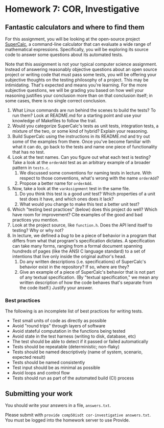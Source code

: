 ---
---
# Homework 7: COR, Investigative

## Fantastic calculators and where to find them

For this assignment, you will be looking at the open-source project
[SuperCalc](https://github.com/C0deH4cker/SuperCalc/), a command-line
calculator that can evaluate a wide range of mathematical expressions.
Specifically, you will be exploring its source code to answer some questions
about its automated tests.

Note that this assignment is not your typical computer science assignment.
Instead of answering reasonably objective questions about an open source
project or writing code that must pass some tests, you will be offering your
subjective thoughts on the testing philosophy of a project. This may be
intimidating. That's expected and means you're learning. For the more
subjective questions, we will be grading you based on how well your reasoning
justifies your conclusion more than on that conclusion itself; in some cases,
there is no single correct conclusion.

1. What Linux commands are run behind the scenes to build the tests? To run
   them? Look at README.md for a starting point and use your knowledge of
   Makefiles to follow the trail.
2. Would you categorize SuperCalc's tests as unit tests, integration tests, a
   mixture of the two, or some kind of hybrid? Explain your reasoning.
3. Build SuperCalc using the instructions in its README.md and try out some of
   the examples from there. Once you've become familiar with what it can do, go
   back to the tests and name one piece of functionality that has no test.
4. Look at the test names. Can you figure out what each test is testing? Take a
   look at the `orderAdd` test as an arbitrary example of a broader pattern in
   `tests.c`.
   1. We discussed some conventions for naming tests in lecture. With respect
      to those conventions, what's wrong with the name `orderAdd`?
   2. Propose a better name for `orderAdd`.
5. Now, take a look at the `varAssignment` test in the same file.
   1. Do you think this test is a good *unit* test? Which properties of a unit
      test does it have, and which ones does it lack?
   2. What would you change to make this test a better unit test?
6. Which "testing best practices" (below) does this project do well? Which have
   room for improvement? Cite examples of the good and bad practices you
   mention.
7. Look at the project source, like `function.h`. Does the API lend itself to
   testing? Why or why not?
8. In lecture, we defined a *bug* to be a piece of behavior in a program that
   differs from what that program's specification dictates. A specification can
   take many forms, ranging from a formal document spanning hundreds of pages
   (like the ANSI C language standard) to a set of intentions that live only
   inside the original author's head.
   1. Do any written descriptions (i.e. specifications) of SuperCalc's behavior
      exist in the repository? If so, where are they?
   2. Give an example of a piece of SuperCalc's behavior that is not part of
      any textual specification. (By "textual specification," we mean any
      written description of how the code behaves that's separate from the code
      itself.) Justify your answer.

### Best practices

The following is an incomplete list of best practices for writing tests.

* Test small units of code as directly as possible
* Avoid "round trips" through layers of software
* Avoid stateful computation in the functions being tested
* Avoid state in the test harness (writing to disk, database, etc)
* The test should be able to detect if it passed or failed automatically
* Tests should be repeatable (deterministic; non-flaky)
* Tests should be named descriptively (name of system, scenario, expected
  result)
* Tests should be named consistently
* Test input should be as minimal as possible
* Avoid loops and control flow
* Tests should run as part of the automated build (CI) process

## Submitting your work

You should write your answers in a file, `answers.txt`.

Please submit with `provide comp50isdt cor-investigative answers.txt`. You must
be logged into the homework server to use Provide.
